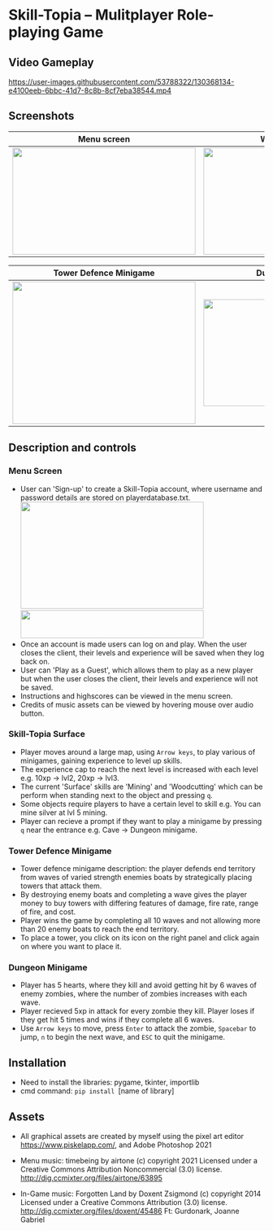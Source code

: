 # Skill-Topia – Mulitplayer Role-playing Game

## Video Gameplay

https://user-images.githubusercontent.com/53788322/130368134-e4100eeb-6bbc-41d7-8c8b-8cf7eba38544.mp4


## Screenshots

| Menu screen  | Woodcutting skill |
| ------------- | ------------- |
| <img src="https://user-images.githubusercontent.com/53788322/130357718-2701b2b8-dc5f-4ec3-8bac-fa787375f124.png" width="360" height="210" /> | <img src="https://user-images.githubusercontent.com/53788322/130357794-9377bbc3-722d-4034-9a09-d077bbb008d1.png" width="360" height="210" />|

| Tower Defence Minigame  | Dungeon Minigame |
| ------------- | ------------- |
|  <img src="https://user-images.githubusercontent.com/53788322/130357803-e3c1b37b-b7e6-46c5-9f16-6714c8f7f832.png" width="360" height="280" />  | <img src="https://user-images.githubusercontent.com/53788322/130357807-2f649b71-9b95-4f1a-be23-569bedcab897.png" width="360" height="210" />|

## Description and controls
### Menu Screen
- User can 'Sign-up' to create a Skill-Topia account, where username and password details are stored on playerdatabase.txt. <img src="https://user-images.githubusercontent.com/53788322/130360693-14eb5436-b224-4bc4-abec-ae6f88571d9c.png" width="360" height="210" /> <img src="https://user-images.githubusercontent.com/53788322/130361047-c6ac2d7b-4b6e-45fe-8452-635f1e3bd446.PNG" width="360" height="55" />
- Once an account is made users can log on and play. When the user closes the client, their levels and experience will be saved when they log back on.
- User can 'Play as a Guest', which allows them to play as a new player but when the user closes the client, their levels and experience will not be saved.
- Instructions and highscores can be viewed in the menu screen.
- Credits of music assets can be viewed by hovering mouse over audio button.
### Skill-Topia Surface
- Player moves around a large map, using `Arrow keys`, to play various of minigames, gaining experience to level up skills.
- The experience cap to reach the next level is increased with each level e.g. 10xp -> lvl2, 20xp -> lvl3.
- The current 'Surface' skills are 'Mining' and 'Woodcutting' which can be perform when standing next to the object and pressing `q`.
- Some objects require players to have a certain level to skill e.g. You can mine silver at lvl 5 mining.
- Player can recieve a prompt if they want to play a minigame by pressing `q` near the entrance e.g. Cave -> Dungeon minigame.
### Tower Defence Minigame
- Tower defence minigame description: the player defends end territory from waves of varied strength enemies boats by strategically placing towers that attack them. 
- By destroying enemy boats and completing a wave gives the player money to buy towers with differing features of damage, fire rate, range of fire, and cost. 
- Player wins the game by completing all 10 waves and not allowing more than 20 enemy boats to reach the end territory.
- To place a tower, you click on its icon on the right panel and click again on where you want to place it.
### Dungeon Minigame
- Player has 5 hearts, where they kill and avoid getting hit by 6 waves of enemy zombies, where the number of zombies increases with each wave.
- Player recieved 5xp in attack for every zombie they kill. Player loses if they get hit 5 times and wins if they complete all 6 waves.
- Use `Arrow keys` to move, press `Enter` to attack the zombie, `Spacebar` to jump, `n` to begin the next wave, and `ESC` to quit the minigame.

## Installation
- Need to install the libraries: pygame, tkinter, importlib
- cmd command: `pip install `[name of library]

## Assets
- All graphical assets are created by myself using  the pixel art editor https://www.piskelapp.com/, and Adobe Photoshop 2021
- Menu music:
timebeing by airtone (c) copyright 2021 
Licensed under a Creative Commons Attribution Noncommercial  (3.0) license. 
http://dig.ccmixter.org/files/airtone/63895 

- In-Game music:
Forgotten Land by Doxent Zsigmond (c) copyright 2014 
Licensed under a Creative Commons Attribution (3.0) license. 
http://dig.ccmixter.org/files/doxent/45486 Ft: Gurdonark, Joanne Gabriel

